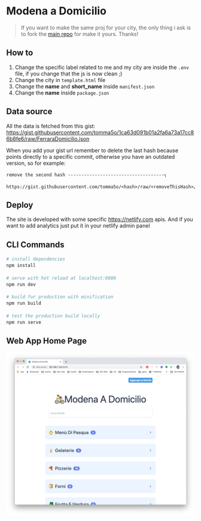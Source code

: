 # Modena a Domicilio

> If you want to make the same proj for your city, the only thing i ask is to fork the [main repo](https://github.com/tomma5o/ferraraDomicilio) for make it yours.
> Thanks!

## How to

1. Change the specific label related to me and my city are inside the `.env` file, if you change that the js is now clean ;)
2. Change the city in `template.html` file
3. Change the **name** and **short_name** inside `manifest.json`
4. Change the **name** inside `package.json`

## Data source

All the data is fetched from this gist:
https://gist.githubusercontent.com/tomma5o/1ca63d091b01a2fa6a73a17cc86b8fe6/raw/FerraraDomicilio.json

When you add your gist url remember to delete the last hash because points directly to a specific commit, otherwise you have an outdated version, so for example:

```
remove the second hash ------------------------------------┐
                                                         
https://gist.githubusercontent.com/tomma5o/<hash>/raw/<removeThisHash>/FerraraDomicilio.json
```

## Deploy

The site is developed with some specific https://netlify.com apis.
And if you want to add analytics just put it in your netlify admin panel

## CLI Commands

``` bash
# install dependencies
npm install

# serve with hot reload at localhost:8080
npm run dev

# build for production with minification
npm run build

# test the production build locally
npm run serve
```

## Web App Home Page

![Immagine della Home page](https://github.com/iwanoisch/modenaDomicilio/blob/master/homepage.png)
